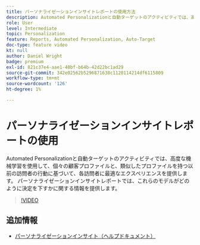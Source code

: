 ```yaml
---
title: パーソナライゼーションインサイトレポートの使用方法
description: Automated Personalizationと自動ターゲットのアクティビティでは、高度な機械学習を使用して、個々の顧客プロファイルと、類似したプロファイルを持つ以前の訪問者の行動に基づいて、各訪問者に最適なエクスペリエンスを提供します。 パーソナライゼーションインサイトレポートでは、これらのモデルがどのように決定を下すかに関する情報を提供します。
role: User
level: Intermediate
topic: Personalization
feature: Reports, Automated Personalization, Auto-Target
doc-type: feature video
kt: null
author: Daniel Wright
badge: premium
exl-id: 821c37e4-aae1-40bf-b64b-42d22bc1ad29
source-git-commit: 342e02562b5296871638c1120114214df6115809
workflow-type: tm+mt
source-wordcount: '126'
ht-degree: 1%

---
```


# パーソナライゼーションインサイトレポートの使用

Automated Personalizationと自動ターゲットのアクティビティでは、高度な機械学習を使用して、個々の顧客プロファイルと、類似したプロファイルを持つ以前の訪問者の行動に基づいて、各訪問者に最適なエクスペリエンスを提供します。 パーソナライゼーションインサイトレポートでは、これらのモデルがどのように決定を下すかに関する情報を提供します。

>[!VIDEO](https://video.tv.adobe.com/v/25601/?quality=12)

## 追加情報

* [パーソナライゼーションインサイト（ヘルプドキュメント）](https://experienceleague.adobe.com/docs/target/using/reports/insights/personalization-insights-reports.html?lang=en)

